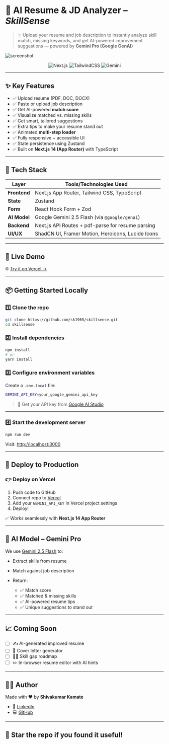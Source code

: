 # 🚀 AI Resume & JD Analyzer – *SkillSense*

> ✨ Upload your resume and job description to instantly analyze skill match, missing keywords, and get AI-powered improvement suggestions — powered by **Gemini Pro (Google GenAI)**

![screenshot](https://res.cloudinary.com/dolb0no3p/image/upload/v1753967724/hero.png)

<p align="center">
  <img alt="Next.js" src="https://img.shields.io/badge/Built%20with-Next.js-000?style=for-the-badge&logo=nextdotjs" />
  <img alt="TailwindCSS" src="https://img.shields.io/badge/Styled%20with-TailwindCSS-06B6D4?style=for-the-badge&logo=tailwindcss" />
  <img alt="Gemini" src="https://img.shields.io/badge/Powered%20by-Google%20Gemini-FF9800?style=for-the-badge&logo=google" />

</p>

---

## ✨ Key Features

- ✅ Upload resume (PDF, DOC, DOCX)
- ✅ Paste or upload job description
- ✅ Get AI-powered **match score**
- ✅ Visualize matched vs. missing skills
- ✅ Get smart, tailored suggestions
- ✅ Extra tips to make your resume stand out
- ✅ Animated **multi-step loader**
- ✅ Fully responsive + accessible UI
- ✅ State persistence using Zustand
- ✅ Built on **Next.js 14 (App Router)** with TypeScript

---

## 🧠 Tech Stack

| Layer           | Tools/Technologies Used                             |
|----------------|------------------------------------------------------|
| **Frontend**    | Next.js App Router, Tailwind CSS, TypeScript        |
| **State**       | Zustand                                              |
| **Form**        | React Hook Form + Zod                               |
| **AI Model**    | Google Gemini 2.5 Flash (via `@google/genai`)       |
| **Backend**     | Next.js API Routes + pdf-parse for resume parsing   |
| **UI/UX**       | ShadCN UI, Framer Motion, Heroicons, Lucide Icons   |

---

## 📸 Live Demo

🌐 [Try it on Vercel →](https://skillsense.vercel.app)

---

## 📦 Getting Started Locally

### 1️⃣ Clone the repo

```bash
git clone https://github.com/sk1965/skillsense.git
cd skillsense
````

### 2️⃣ Install dependencies

```bash
npm install
# or
yarn install
```

### 3️⃣ Configure environment variables

Create a `.env.local` file:

```bash
GEMINI_API_KEY=your_google_gemini_api_key
```

> 🔑 Get your API key from [Google AI Studio](https://aistudio.google.com/app/apikey)

---

### 4️⃣ Start the development server

```bash
npm run dev
```

Visit: [http://localhost:3000](http://localhost:3000)

---

## 🚀 Deploy to Production

### 👉 Deploy on Vercel

1. Push code to GitHub
2. Connect repo to [Vercel](https://vercel.com/)
3. Add your `GEMINI_API_KEY` in Vercel project settings
4. Deploy!

✅ Works seamlessly with **Next.js 14 App Router**

---

## 🧠 AI Model – Gemini Pro

We use [Gemini 2.5 Flash](https://deepmind.google/technologies/gemini/) to:

* Extract skills from resume
* Match against job description
* Return:

  * ✅ Match score
  * ✅ Matched & missing skills
  * ✅ AI-powered resume tips
  * ✅ Unique suggestions to stand out

---

## 📈 Coming Soon

* [ ] ✍️ AI-generated improved resume
* [ ] 📄 Cover letter generator
* [ ] 🧑‍🏫 Skill gap roadmap
* [ ] ✏️ In-browser resume editor with AI hints

---

## 🙋‍♂️ Author

Made with ❤️ by **Shivakumar Kamate**

* 🔗 [LinkedIn](https://linkedin.com/in/shivakumar-kamate)
* 💻 [GitHub](https://github.com/sk1965)

---

## 🌟 Star the repo if you found it useful!
